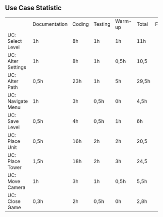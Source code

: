 ##  Use Case Statistic  ##

<table>
  <tr>
    <td></td>
    <td>Documentation </td>
    <td>Coding</td>
    <td>Testing</td>
    <td>Warm-up</td>
    <td>Total</td>
    <td>FP</td>
  </tr>  <tr>
    <td>UC: Select Level</td>
    <td>1h</td>
    <td>8h</td>
    <td>1h</td>
    <td>1h</td>
    <td>11h</td>
    <td></td>
  </tr>
  <tr>
    <td>UC: Alter Settings</td>
    <td>1h</td>
    <td>8h</td>
    <td>1h</td>
    <td>0,5h</td>
    <td>10,5</td>
    <td></td>
  </tr>
  <tr>
    <td>UC: Alter Path</td>
    <td>0,5h</td>
    <td>23h</td>
    <td>1h</td>
    <td>5h</td>
    <td>29,5h</td>
    <td></td>
  </tr>
  <tr>
    <td>UC: Navigate Menu</td>
    <td>1h</td>
    <td>3h</td>
    <td>0,5h</td>
    <td>0h</td>
    <td>4,5h</td>    
    <td></td>
  </tr>
  <tr>
    <td>UC: Save Level</td>
    <td>0,5h</td>
    <td>4h</td>
    <td>0,5h</td>
    <td>1h</td>
    <td>6h</td>
    <td></td>
  </tr>
  <tr>
    <td>UC: Place Unit</td>
    <td>0,5h</td>
    <td>16h</td>
    <td>2h</td>
    <td>2h</td>
    <td>20,5</td>
    <td></td>
  </tr>  <tr>
    <td>UC: Place Tower</td>
    <td>1,5h</td>
    <td>18h</td>
    <td>2h</td>
    <td>3h</td>
    <td>24,5</td>
    <td></td>
  </tr>  <tr>
    <td>UC: Move Camera</td>
    <td>1h</td>
    <td>3h</td>
    <td>1h</td>
    <td>0,5h</td>
    <td>5,5h</td>
    <td></td>
  </tr>  <tr>
    <td>UC: Close Game</td>
    <td>0,3h</td>
    <td>2h</td>
    <td>0,5h</td>
    <td>0h</td>
    <td>2,8h</td>
    <td></td>
  </tr>
</table>
